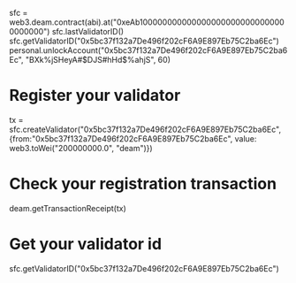 sfc = web3.deam.contract(abi).at("0xeAb1000000000000000000000000000000000000")
sfc.lastValidatorID()
sfc.getValidatorID("0x5bc37f132a7De496f202cF6A9E897Eb75C2ba6Ec")
personal.unlockAccount("0x5bc37f132a7De496f202cF6A9E897Eb75C2ba6Ec", "BX$%$k%jSHeyA#$DJS#hHd$%ahjS", 60)
# Register your validator
tx = sfc.createValidator("0x5bc37f132a7De496f202cF6A9E897Eb75C2ba6Ec", {from:"0x5bc37f132a7De496f202cF6A9E897Eb75C2ba6Ec", value: web3.toWei("200000000.0", "deam")})
# Check your registration transaction
deam.getTransactionReceipt(tx)
# Get your validator id
sfc.getValidatorID("0x5bc37f132a7De496f202cF6A9E897Eb75C2ba6Ec")
